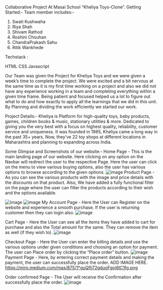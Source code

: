 Collaborative Project At Masai School “Kheliya Toys-Clone”.
Getting Started:-
Team member includes:-
1. Swati Kushwaha
2. Riya Shah
3. Shivam Rathod
4. Roshini Chouhan
5. ChandraPrakash Sahu
6. Ritik Wankhede

Techstack :

HTML
CSS
Javascript


Our Team was given the Project for Kheliya Toys and we were given a week’s time to complete the project. We were excited and a bit nervous at the same time as it is my first time working on a project and also we did not have any experience working in a team and completing everything within a given time frame. Being patient and focused helped us a lot to figure out what to do and how exactly to apply all the learnings that we did in this unit. By Planning and dividing the work efficiently we started our work.

Project Details:-
Kheliya is Platform for high-quality toys, baby products, games, children books & music, stationary utilities & more. Dedicated to giving you the very best with a focus on highest quality, reliability, customer service and uniqueness. It was founded in 1985, Kheliya came a long way in the past 35+ years. Now, they’ve 22 toy shops at different locations in Maharashtra and planning to expanding across India.

Some Glimpse and Screenshots of our website:-
Home Page -
This is the main landing page of our website. Here clicking on any option on the Navbar will redirect the user to the respective Page.
Here the user can click on the menu to view various buying options, also the user has various options to browse according to the given options.
![image](https://user-images.githubusercontent.com/101579810/189152299-80de8c92-d6dc-4c75-aab3-d086d08df762.png)
Product Page -
As you can see the various products with the image and price details with the discounts on that product.
Also, We have added a fully functional filter on the page where the user can filter the products according to their wish and the options available.

![image](https://user-images.githubusercontent.com/101579810/189152390-0253c768-4f66-4afd-9e96-a04369e3f477.png)
![image](https://user-images.githubusercontent.com/101579810/189152468-771a1728-d8c2-46c3-9fb5-6ce5f14b5dcc.png)
My Account Page -
Here the User can Register on the website and experience a smooth purchase.
If the user is returning customer then they can login also.
![image](https://user-images.githubusercontent.com/101579810/189152567-45370da7-5160-42bb-8d17-c42d89358c66.png)


Cart Page -
Here the User can see all the items they have added to cart for purchase and also the Total amount for the same.
They can remove the item as well (if they wish to).
![image](https://user-images.githubusercontent.com/101579810/189152678-cccdff17-d196-44e2-ada7-b286b46c6ccd.png)


Checkout Page -
Here the User can enter the billing details and use the various options under given conditions and choosing an option for payment.
The user can Place order by clicking the “Place order” button.
![image](https://user-images.githubusercontent.com/101579810/189152764-2a92ffdd-af1e-478c-9e54-f4e343130e3a.png)
Payment Page -
Here, by entering correct payment details and making the payment, the user can successfully place the order.
ADD IMAGE HERE.
https://miro.medium.com/max/875/1*guQfIi72gduoFgoj6IC1fg.png

Order confirmed Page -
The User will receive the Confirmation after successfully place the order.
![image](https://user-images.githubusercontent.com/101579810/189152948-a729d92e-815e-47d5-bc2b-d2a508aa6958.png)


